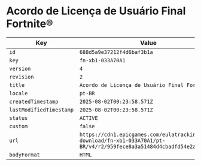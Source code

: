 # Acordo de Licença de Usuário Final Fortnite®

| Key | Value |
| --- | ----- |
| `id` | `688d5a9e37212f4d6baf3b1a` |
| `key` | `fn-xb1-033A70A1` |
| `version` | `4` |
| `revision` | `2` |
| `title` | `Acordo de Licença de Usuário Final Fortnite®` |
| `locale` | `pt-BR` |
| `createdTimestamp` | `2025-08-02T00:23:58.571Z` |
| `lastModifiedTimestamp` | `2025-08-02T00:23:58.571Z` |
| `status` | `ACTIVE` |
| `custom` | `false` |
| `url` | `https://cdn1.epicgames.com/eulatracking-download/fn-xb1-033A70A1/pt-BR/v4/r2/959fece8a3a51484d4cbadfd54e2a956.pdf` |
| `bodyFormat` | `HTML` |
